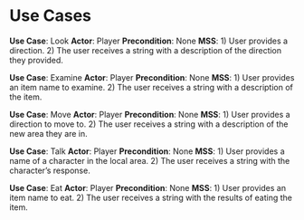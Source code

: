Use Cases
=========

**Use Case**: Look
**Actor**: Player
**Precondition**: None
**MSS**:  1) User provides a direction.
	2) The user receives a string with a description of the direction they provided.

**Use Case**: Examine
**Actor**: Player
**Precondition**: None
**MSS**:  1) User provides an item name to examine.
	2) The user receives a string with a description of the item.

**Use Case**: Move
**Actor**: Player
**Precondition**: None
**MSS**:  1) User provides a direction to move to.
	2) The user receives a string with a description of the new area they are in.

**Use Case**: Talk
**Actor**: Player
**Precondition**: None
**MSS**:  1) User provides a name of a character in the local area.
	2) The user receives a string with the character’s response.

**Use Case**: Eat
**Actor**: Player
**Precondition**: None
**MSS**:  1) User provides an item name to eat.
	2) The user receives a string with the results of eating the item.


